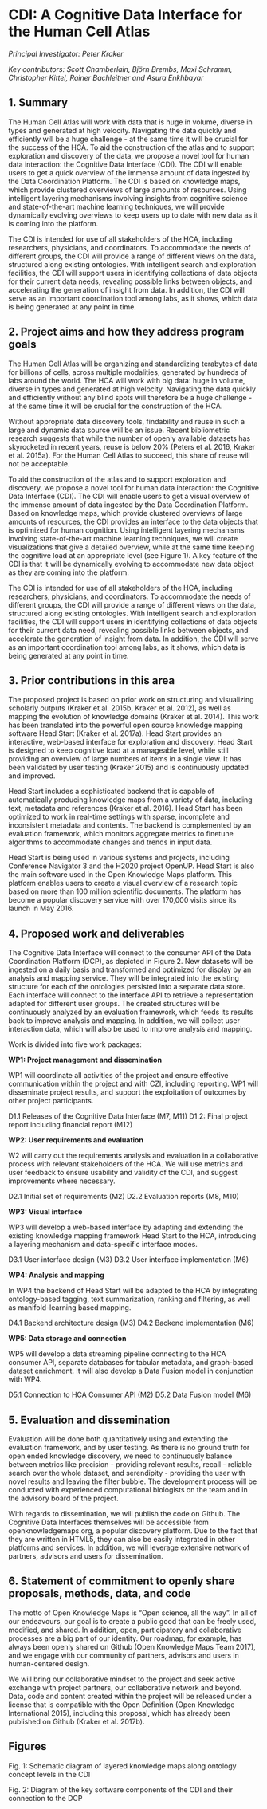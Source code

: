 # CDI: A Cognitive Data Interface for the Human Cell Atlas
*Principal Investigator: Peter Kraker*

*Key contributors: Scott Chamberlain, Björn Brembs, Maxi Schramm, Christopher Kittel, Rainer Bachleitner and Asura Enkhbayar*
## 1. Summary
The Human Cell Atlas will work with data that is huge in volume, diverse in types and generated at high velocity. Navigating the data quickly and efficiently will be a huge challenge - at the same time it will be crucial for the success of the HCA. To aid the construction of the atlas and to support exploration and discovery of the data, we propose a novel tool for human data interaction: the Cognitive Data Interface (CDI). The CDI will enable users to get a quick overview of the immense amount of data ingested by the Data Coordination Platform. The CDI is based on knowledge maps, which provide clustered overviews of large amounts of resources. Using intelligent layering mechanisms involving insights from cognitive science and state-of-the-art machine learning techniques, we will provide dynamically evolving overviews to keep users up to date with new data as it is coming into the platform. 
                   
The CDI is intended for use of all stakeholders of the HCA, including researchers, physicians, and coordinators. To accommodate the needs of different groups, the CDI will provide a range of different views on the data, structured along existing ontologies. With intelligent search and exploration facilities, the CDI will support users in identifying collections of data objects for their current data needs, revealing possible links between objects, and accelerating the generation of insight from data. In addition, the CDI will serve as an important coordination tool among labs, as it shows, which data is being generated at any point in time.
## 2. Project aims and how they address program goals
The Human Cell Atlas will be organizing and standardizing terabytes of data for billions of cells, across multiple modalities, generated by hundreds of labs around the world. The HCA will work with big data: huge in volume, diverse in types and generated at high velocity. Navigating the data quickly and efficiently without any blind spots will therefore be a huge challenge - at the same time it will be crucial for the construction of the HCA. 

Without appropriate data discovery tools, findability and reuse in such a large and dynamic data source will be an issue. Recent bibliometric research suggests that while the number of openly available datasets has skyrocketed in recent years, reuse is below 20% (Peters et al. 2016, Kraker et al. 2015a). For the Human Cell Atlas to succeed, this share of reuse will not be acceptable.

To aid the construction of the atlas and to support exploration and discovery, we propose a novel tool for human data interaction: the Cognitive Data Interface (CDI). The CDI will enable users to get a visual overview of the immense amount of data ingested by the Data Coordination Platform. Based on knowledge maps, which provide clustered overviews of large amounts of resources, the CDI provides an interface to the data objects that is optimized for human cognition. Using intelligent layering mechanisms involving state-of-the-art machine learning techniques, we will create visualizations that give a detailed overview, while at the same time keeping the cognitive load at an appropriate level (see Figure 1). A key feature of the CDI is that it will be dynamically evolving to accommodate new data object as they are coming into the platform.

The CDI is intended for use of all stakeholders of the HCA, including researchers, physicians, and coordinators. To accommodate the needs of different groups, the CDI will provide a range of different views on the data, structured along existing ontologies. With intelligent search and exploration facilities, the CDI will support users in identifying collections of data objects for their current data need, revealing possible links between objects, and accelerate the generation of insight from data. In addition, the CDI will serve as an important coordination tool among labs, as it shows, which data is being generated at any point in time.
## 3. Prior contributions in this area
The proposed project is based on prior work on structuring and visualizing scholarly outputs (Kraker et al. 2015b, Kraker et al. 2012), as well as mapping the evolution of knowledge domains (Kraker et al. 2014). This work has been translated into the powerful open source knowledge mapping software Head Start (Kraker et al. 2017a). Head Start provides an interactive, web-based interface for exploration and discovery. Head Start is designed to keep cognitive load at a manageable level, while still providing an overview of large numbers of items in a single view. It has been validated by user testing (Kraker 2015) and is continuously updated and improved.

Head Start includes a sophisticated backend that is capable of automatically producing knowledge maps from a variety of data, including text, metadata and references (Kraker et al. 2016). Head Start has been optimized to work in real-time settings with sparse, incomplete and inconsistent metadata and contents. The backend is complemented by an evaluation framework, which monitors aggregate metrics to finetune algorithms to accommodate changes and trends in input data.

Head Start is being used in various systems and projects, including Conference Navigator 3 and the H2020 project OpenUP. Head Start is also the main software used in the Open Knowledge Maps platform. This platform enables users to create a visual overview of a research topic based on more than 100 million scientific documents. The platform has become a popular discovery service with over 170,000 visits since its launch in May 2016.
## 4. Proposed work and deliverables
The Cognitive Data Interface will connect to the consumer API of the Data Coordination Platform (DCP), as depicted in Figure 2. New datasets will be ingested on a daily basis and transformed and optimized for display by an analysis and mapping service. They will be integrated into the existing structure for each of the ontologies persisted into a separate data store. Each interface will connect to the interface API to retrieve a representation adapted for different user groups. The created structures will be continuously analyzed by an evaluation framework, which feeds its results back to improve analysis and mapping. In addition, we will collect user interaction data, which will also be used to improve analysis and mapping.

Work is divided into five work packages:

**WP1: Project management and dissemination**

WP1 will coordinate all activities of the project and ensure effective communication within the project and with CZI, including reporting. WP1 will disseminate project results, and support the exploitation of outcomes by other project participants.

D1.1 Releases of the Cognitive Data Interface (M7, M11)
D1.2: Final project report including financial report (M12)

**WP2: User requirements and evaluation**

W2 will carry out the requirements analysis and evaluation in a collaborative process with relevant stakeholders of the HCA. We will use metrics and user feedback to ensure usability and validity of the CDI, and suggest improvements where necessary.

D2.1 Initial set of requirements (M2)
D2.2 Evaluation reports (M8, M10)

**WP3: Visual interface**

WP3 will develop a web-based interface by adapting and extending the existing knowledge mapping framework Head Start to the HCA, introducing a layering mechanism and data-specific interface modes.

D3.1 User interface design (M3)
D3.2 User interface implementation (M6)

**WP4: Analysis and mapping**

In WP4 the backend of Head Start will be adapted to the HCA by integrating ontology-based tagging, text summarization, ranking and filtering, as well as manifold-learning based mapping. 

D4.1 Backend architecture design (M3) 
D4.2 Backend implementation (M6)

**WP5: Data storage and connection**

WP5 will develop a data streaming pipeline connecting to the HCA consumer API, separate databases for tabular metadata, and graph-based dataset enrichment. It will also develop a Data Fusion model in conjunction with WP4. 

D5.1 Connection to HCA Consumer API (M2)
D5.2 Data Fusion model (M6)
## 5. Evaluation and dissemination
Evaluation will be done both quantitatively using and extending the evaluation framework, and by user testing. As there is no ground truth for open ended knowledge discovery, we need to continuously balance between metrics like precision - providing relevant results, recall - reliable search over the whole dataset, and serendipity - providing the user with novel results and leaving the filter bubble. The development process will be conducted with experienced computational biologists on the team and in the advisory board of the project.

With regards to dissemination, we will publish the code on Github. The Cognitive Data Interfaces themselves will be accessible from openknowledgemaps.org, a popular discovery platform. Due to the fact that they are written in HTML5, they can also be easily integrated in other platforms and services. In addition, we will leverage extensive network of partners, advisors and users for dissemination.
## 6. Statement of commitment to openly share proposals, methods, data, and code
The motto of Open Knowledge Maps is “Open science, all the way”. In all of our endeavours, our goal is to create a public good that can be freely used, modified, and shared. In addition, open, participatory and collaborative processes are a big part of our identity. Our roadmap, for example, has always been openly shared on Github (Open Knowledge Maps Team 2017), and we engage with our community of partners, advisors and users in human-centered design.

We will bring our collaborative mindset to the project and seek active exchange with project partners, our collaborative network and beyond. Data, code and content created within the project will be released under a license that is compatible with the Open Definition (Open Knowledge International 2015), including this proposal, which has already been published on Github (Kraker et al. 2017b).

## Figures
Fig. 1: Schematic diagram of layered knowledge maps along ontology concept levels in the CDI

Fig. 2: Diagram of the key software components of the CDI and their connection to the DCP


